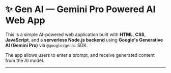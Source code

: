 # ✨ Gen AI — Gemini Pro Powered AI Web App

This is a simple AI-powered web application built with **HTML**, **CSS**, **JavaScript**, and a **serverless Node.js backend** using **Google's Generative AI (Gemini Pro)** via `@google/genai` SDK.

The app allows users to enter a prompt, and receive generated content from the AI model.

---



